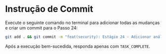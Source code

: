# Instrução de Commit

Execute o seguinte comando no terminal para adicionar todas as mudanças e criar um commit para o Passo 24:

```bash
git add . && git commit -m "feat(security): Estágio 24 - Adicionar análise e mitigação de segurança básica"
```

Após a execução bem-sucedida, responda apenas com `TASK_COMPLETE`.
